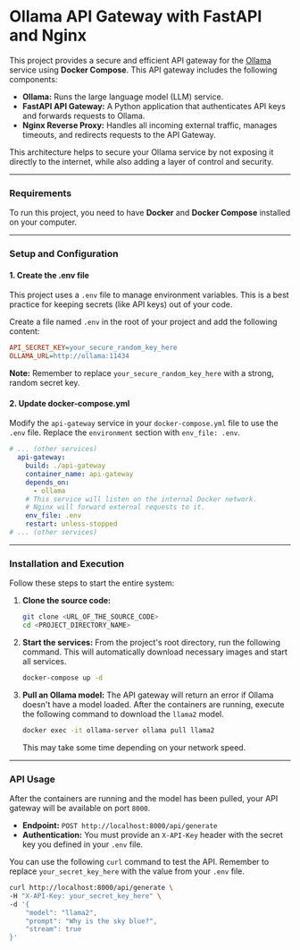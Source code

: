 # Ollama API Gateway with FastAPI and Nginx

This project provides a secure and efficient API gateway for the [Ollama](https://ollama.ai/) service using **Docker Compose**. This API gateway includes the following components:

* **Ollama:** Runs the large language model (LLM) service.
* **FastAPI API Gateway:** A Python application that authenticates API keys and forwards requests to Ollama.
* **Nginx Reverse Proxy:** Handles all incoming external traffic, manages timeouts, and redirects requests to the API Gateway.

This architecture helps to secure your Ollama service by not exposing it directly to the internet, while also adding a layer of control and security.

---

### Requirements

To run this project, you need to have **Docker** and **Docker Compose** installed on your computer.

---

### Setup and Configuration

#### 1. Create the .env file

This project uses a `.env` file to manage environment variables. This is a best practice for keeping secrets (like API keys) out of your code.

Create a file named `.env` in the root of your project and add the following content:

```ini
API_SECRET_KEY=your_secure_random_key_here
OLLAMA_URL=http://ollama:11434
```

**Note:** Remember to replace `your_secure_random_key_here` with a strong, random secret key.

#### 2. Update docker-compose.yml

Modify the `api-gateway` service in your `docker-compose.yml` file to use the `.env` file. Replace the `environment` section with `env_file: .env`.

```yaml
# ... (other services)
  api-gateway:
    build: ./api-gateway
    container_name: api-gateway
    depends_on:
      - ollama
    # This service will listen on the internal Docker network.
    # Nginx will forward external requests to it.
    env_file: .env
    restart: unless-stopped
# ... (other services)
```

---

### Installation and Execution

Follow these steps to start the entire system:

1.  **Clone the source code:**
    ```sh
    git clone <URL_OF_THE_SOURCE_CODE>
    cd <PROJECT_DIRECTORY_NAME>
    ```

2.  **Start the services:**
    From the project's root directory, run the following command. This will automatically download necessary images and start all services.
    ```sh
    docker-compose up -d
    ```

3.  **Pull an Ollama model:**
    The API gateway will return an error if Ollama doesn't have a model loaded. After the containers are running, execute the following command to download the `llama2` model.

    ```sh
    docker exec -it ollama-server ollama pull llama2
    ```
    This may take some time depending on your network speed.

---

### API Usage

After the containers are running and the model has been pulled, your API gateway will be available on port `8000`.

* **Endpoint:** `POST http://localhost:8000/api/generate`
* **Authentication:** You must provide an `X-API-Key` header with the secret key you defined in your `.env` file.

You can use the following `curl` command to test the API. Remember to replace `your_secret_key_here` with the value from your `.env` file.

```sh
curl http://localhost:8000/api/generate \
-H "X-API-Key: your_secret_key_here" \
-d '{
    "model": "llama2",
    "prompt": "Why is the sky blue?",
    "stream": true
}'
```
